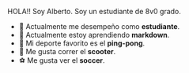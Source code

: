 
HOLA!! Soy Alberto. Soy un estudiante de 8v0 grado.

- 🔭 Actualmente me desempeño como __estudiante__.
- 🌱 Actualmente estoy aprendiendo __markdown__.
- 🏓 Mi deporte favorito es el __ping-pong__.
- 🛴 Me gusta correr el __scooter__.
- ⚽ Me gusta ver el __soccer__.
